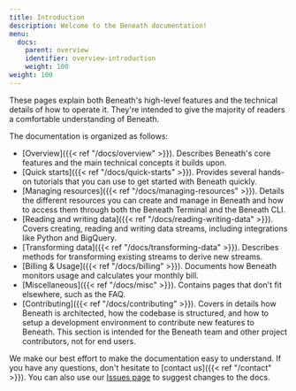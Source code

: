 ```yaml
---
title: Introduction
description: Welcome to the Beneath documentation!
menu:
  docs:
    parent: overview
    identifier: overview-introduction
    weight: 100
weight: 100
---
```


These pages explain both Beneath's high-level features and the technical details of how to operate it. They're intended to give the majority of readers a comfortable understanding of Beneath. 

The documentation is organized as follows:

- [Overview]({{< ref "/docs/overview" >}}). Describes Beneath's core features and the main technical concepts it builds upon.
- [Quick starts]({{< ref "/docs/quick-starts" >}}). Provides several hands-on tutorials that you can use to get started with Beneath quickly.
- [Managing resources]({{< ref "/docs/managing-resources" >}}). Details the different resources you can create and manage in Beneath and how to access them through both the Beneath Terminal and the Beneath CLI.
- [Reading and writing data]({{< ref "/docs/reading-writing-data" >}}). Covers creating, reading and writing data streams, including integrations like Python and BigQuery.
- [Transforming data]({{< ref "/docs/transforming-data" >}}). Describes methods for transforming existing streams to derive new streams.
- [Billing & Usage]({{< ref "/docs/billing" >}}). Documents how Beneath monitors usage and calculates your monthly bill.
- [Miscellaneous]({{< ref "/docs/misc" >}}). Contains pages that don't fit elsewhere, such as the FAQ.
- [Contributing]({{< ref "/docs/contributing" >}}). Covers in details how Beneath is architected, how the codebase is structured, and how to setup a development environment to contribute new features to Beneath. This section is intended for the Beneath team and other project contributors, not for end users.

We make our best effort to make the documentation easy to understand. If you have any questions, don't hesitate to [contact us]({{< ref "/contact" >}}). You can also use our [Issues page](https://gitlab.com/beneath-hq/beneath/-/issues) to suggest changes to the docs.
